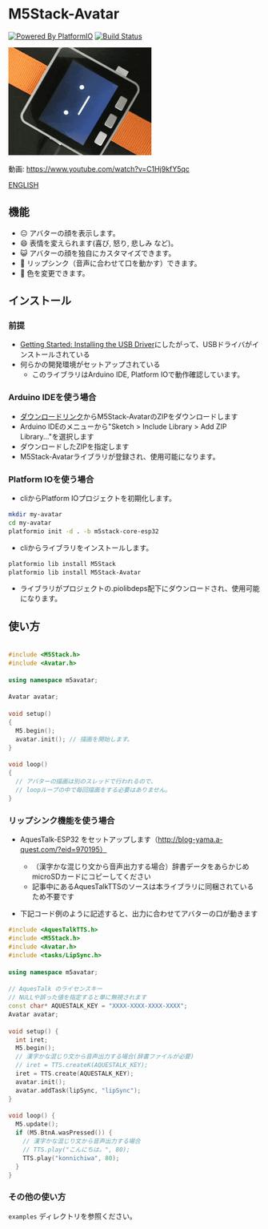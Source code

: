 # M5Stack-Avatar

[![Powered By PlatformIO](https://img.shields.io/Powered/PlatformIO.png)](https://platformio.org/)
[![Build Status](https://travis-ci.com/meganetaaan/m5stack-avatar.svg?branch=master)](https://travis-ci.com/meganetaaan/m5stack-avatar)

![M5Stack-Avatar](docs/image/avatar.gif)

動画: https://www.youtube.com/watch?v=C1Hj9kfY5qc

[ENGLISH](README.md)

## 機能

* :neutral_face: アバターの顔を表示します。
* :smile:        表情を変えられます(喜び, 怒り, 悲しみ など)。
* :smiley_cat:   アバターの顔を独自にカスタマイズできます。
* :kiss:         リップシンク（音声に合わせて口を動かす）できます。
* :art:          色を変更できます。

## インストール

### 前提

* [Getting Started: Installing the USB Driver](http://www.m5stack.com/assets/docs/)にしたがって、USBドライバがインストールされている
* 何らかの開発環境がセットアップされている
  * このライブラリはArduino IDE, Platform IOで動作確認しています。

### Arduino IDEを使う場合

* [ダウンロードリンク](https://github.com/meganetaaan/m5stack-avatar/archive/master.zip)からM5Stack-AvatarのZIPをダウンロードします
* Arduino IDEのメニューから"Sketch > Include Library > Add ZIP Library..."を選択します
* ダウンロードしたZIPを指定します
* M5Stack-Avatarライブラリが登録され、使用可能になります。

### Platform IOを使う場合

* cliからPlatform IOプロジェクトを初期化します。
```sh
mkdir my-avatar
cd my-avatar
platformio init -d . -b m5stack-core-esp32
```
* cliからライブラリをインストールします。
```sh
platformio lib install M5Stack
platformio lib install M5Stack-Avatar
```
* ライブラリがプロジェクトの.piolibdeps配下にダウンロードされ、使用可能になります。

## 使い方

```cpp

#include <M5Stack.h>
#include <Avatar.h>

using namespace m5avatar;

Avatar avatar;

void setup()
{
  M5.begin();
  avatar.init(); // 描画を開始します。
}

void loop()
{
  // アバターの描画は別のスレッドで行われるので、
  // loopループの中で毎回描画をする必要はありません。
}
```

### リップシンク機能を使う場合

* AquesTalk-ESP32 をセットアップします（http://blog-yama.a-quest.com/?eid=970195）
  * （漢字かな混じり文から音声出力する場合）辞書データをあらかじめmicroSDカードにコピーしてください
  * 記事中にあるAquesTalkTTSのソースは本ライブラリに同梱されているため不要です

* 下記コード例のように記述すると、出力に合わせてアバターの口が動きます

```cpp
#include <AquesTalkTTS.h>
#include <M5Stack.h>
#include <Avatar.h>
#include <tasks/LipSync.h>

using namespace m5avatar;

// AquesTalk のライセンスキー
// NULLや誤った値を指定すると単に無視されます
const char* AQUESTALK_KEY = "XXXX-XXXX-XXXX-XXXX";
Avatar avatar;

void setup() {
  int iret;
  M5.begin();
  // 漢字かな混じり文から音声出力する場合(辞書ファイルが必要)
  // iret = TTS.createK(AQUESTALK_KEY);
  iret = TTS.create(AQUESTALK_KEY);
  avatar.init();
  avatar.addTask(lipSync, "lipSync");
}

void loop() {
  M5.update();
  if (M5.BtnA.wasPressed()) {
    // 漢字かな混じり文から音声出力する場合
    // TTS.play("こんにちは。", 80);
    TTS.play("konnichiwa", 80);
  }
}

```

### その他の使い方

`examples` ディレクトリを参照ください。
